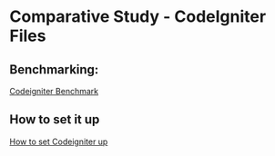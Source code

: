 # Comparative Study - CodeIgniter Files
## Benchmarking:
<a href="https://www.cloudways.com/blog/codeigniter-benchmark-php-5-6-php-7-x/">Codeigniter Benchmark</a>
## How to set it up
<a href="https://codeigniter.com/userguide3/installation/">How to set Codeigniter up</a>
